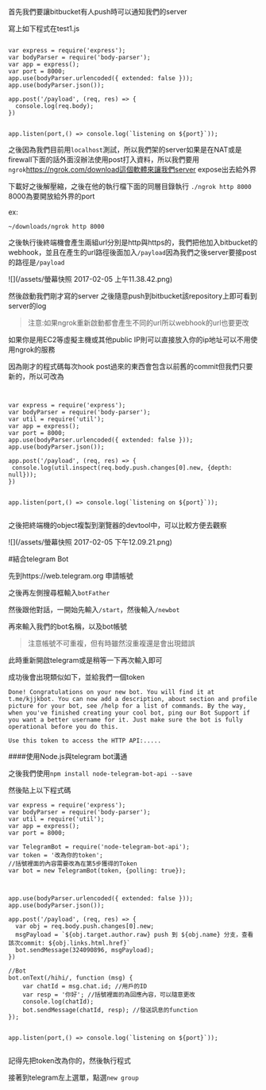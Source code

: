 首先我們要讓bitbucket有人push時可以通知我們的server


寫上如下程式在test1.js
```

var express = require('express');
var bodyParser = require('body-parser');
var app = express();
var port = 8000;
app.use(bodyParser.urlencoded({ extended: false }));
app.use(bodyParser.json());

app.post('/payload', (req, res) => {
  console.log(req.body);
})


app.listen(port,() => console.log(`listening on ${port}`));
```

之後因為我們目前用`localhost`測試，所以我們架的server如果是在NAT或是firewall下面的話外面沒辦法使用post打入資料，所以我們要用`ngrok`https://ngrok.com/download這個軟體來讓我們server expose出去給外界

下載好之後解壓縮，之後在他的執行檔下面的同層目錄執行 `./ngrok http 8000` 8000為要開放給外界的port

ex:
```
~/downloads/ngrok http 8000
```

之後執行後終端機會產生兩組url分別是http與https的，我們把他加入bitbucket的webhook，並且在產生的url路徑後面加入`/payload`因為我們之後server要接post的路徑是`/payload`

![](/assets/螢幕快照 2017-02-05 上午11.38.42.png)

然後啟動我們剛才寫的server 之後隨意push到bitbucket該repository上即可看到server的log

>注意:如果ngrok重新啟動都會產生不同的url所以webhook的url也要更改

如果你是用EC2等虛擬主機或其他public IP則可以直接放入你的ip地址可以不用使用ngrok的服務



因為剛才的程式碼每次hook post過來的東西會包含以前舊的commit但我們只要新的，所以可改為

```


var express = require('express');
var bodyParser = require('body-parser');
var util = require('util');
var app = express();
var port = 8000;
app.use(bodyParser.urlencoded({ extended: false }));
app.use(bodyParser.json());

app.post('/payload', (req, res) => {
 console.log(util.inspect(req.body.push.changes[0].new, {depth: null}));
})


app.listen(port,() => console.log(`listening on ${port}`));


```

之後把終端機的object複製到瀏覽器的devtool中，可以比較方便去觀察

![](/assets/螢幕快照 2017-02-05 下午12.09.21.png)

#結合telegram Bot

先到https://web.telegram.org 申請帳號

之後再左側搜尋框輸入`botFather`

然後跟他對話，一開始先輸入`/start`，然後輸入`/newbot`

再來輸入我們的bot名稱，以及bot帳號

>注意帳號不可重複，但有時雖然沒重複還是會出現錯誤

此時重新開啟telegram或是稍等一下再次輸入即可

成功後會出現類似如下，並給我們一個token

```
Done! Congratulations on your new bot. You will find it at t.me/kjjkbot. You can now add a description, about section and profile picture for your bot, see /help for a list of commands. By the way, when you've finished creating your cool bot, ping our Bot Support if you want a better username for it. Just make sure the bot is fully operational before you do this.

Use this token to access the HTTP API:.....
```

####使用Node.js與telegram bot溝通

之後我們使用`npm install node-telegram-bot-api --save`

然後貼上以下程式碼

```
var express = require('express');
var bodyParser = require('body-parser');
var util = require('util');
var app = express();
var port = 8000;

var TelegramBot = require('node-telegram-bot-api');
var token = '改為你的token';
//括號裡面的內容需要改為在第5步獲得的Token
var bot = new TelegramBot(token, {polling: true});



app.use(bodyParser.urlencoded({ extended: false }));
app.use(bodyParser.json());

app.post('/payload', (req, res) => {
  var obj = req.body.push.changes[0].new;
  msgPayload = `${obj.target.author.raw} push 到 ${obj.name} 分支，查看該次commit: ${obj.links.html.href}`
  bot.sendMessage(324090896, msgPayload); 
})

//Bot
bot.onText(/hihi/, function (msg) {
    var chatId = msg.chat.id; //用戶的ID
    var resp = '你好'; //括號裡面的為回應內容，可以隨意更改
    console.log(chatId);
    bot.sendMessage(chatId, resp); //發送訊息的function
});


app.listen(port,() => console.log(`listening on ${port}`));


```

記得先把token改為你的，然後執行程式

接著到telegram左上選單，點選`new group`